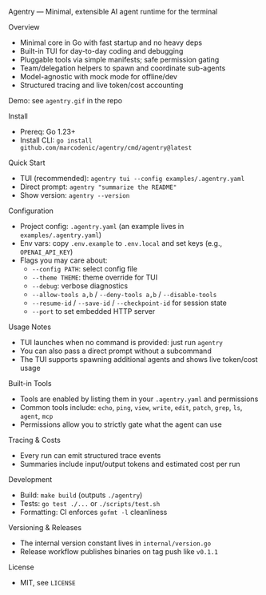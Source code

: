 Agentry — Minimal, extensible AI agent runtime for the terminal

Overview
- Minimal core in Go with fast startup and no heavy deps
- Built-in TUI for day-to-day coding and debugging
- Pluggable tools via simple manifests; safe permission gating
- Team/delegation helpers to spawn and coordinate sub-agents
- Model-agnostic with mock mode for offline/dev
- Structured tracing and live token/cost accounting

Demo: see `agentry.gif` in the repo

Install
- Prereq: Go 1.23+
- Install CLI: `go install github.com/marcodenic/agentry/cmd/agentry@latest`

Quick Start
- TUI (recommended): `agentry tui --config examples/.agentry.yaml`
- Direct prompt: `agentry "summarize the README"`
- Show version: `agentry --version`

Configuration
- Project config: `.agentry.yaml` (an example lives in `examples/.agentry.yaml`)
- Env vars: copy `.env.example` to `.env.local` and set keys (e.g., `OPENAI_API_KEY`)
- Flags you may care about:
  - `--config PATH`: select config file
  - `--theme THEME`: theme override for TUI
  - `--debug`: verbose diagnostics
  - `--allow-tools a,b` / `--deny-tools a,b` / `--disable-tools`
  - `--resume-id` / `--save-id` / `--checkpoint-id` for session state
  - `--port` to set embedded HTTP server

Usage Notes
- TUI launches when no command is provided: just run `agentry`
- You can also pass a direct prompt without a subcommand
- The TUI supports spawning additional agents and shows live token/cost usage

Built-in Tools
- Tools are enabled by listing them in your `.agentry.yaml` and permissions
- Common tools include: `echo`, `ping`, `view`, `write`, `edit`, `patch`, `grep`, `ls`, `agent`, `mcp`
- Permissions allow you to strictly gate what the agent can use

Tracing & Costs
- Every run can emit structured trace events
- Summaries include input/output tokens and estimated cost per run

Development
- Build: `make build` (outputs `./agentry`)
- Tests: `go test ./...` or `./scripts/test.sh`
- Formatting: CI enforces `gofmt -l` cleanliness

Versioning & Releases
- The internal version constant lives in `internal/version.go`
- Release workflow publishes binaries on tag push like `v0.1.1`

License
- MIT, see `LICENSE`
